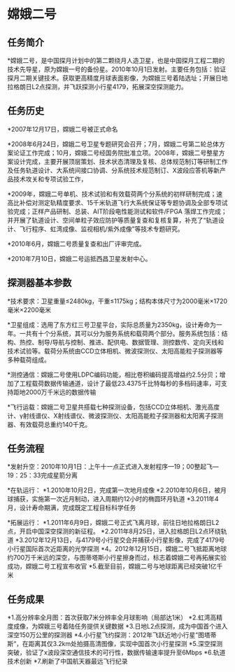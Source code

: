 # 嫦娥二号

## 任务简介
*嫦娥二号，是中国探月计划中的第二颗绕月人造卫星，也是中国探月工程二期的技术先导星，原为嫦娥一号的备份星。2010年10月1日发射。主要任务包括：验证探月二期关键技术。获取更高精度月球表面影像，为嫦娥三号着陆选址；开展日地拉格朗日L2点探测，并飞跃探测小行星4179，拓展深空探测能力。
## 任务历史
*2007年12月17日，嫦娥二号被正式命名

*2008年6月24日，嫦娥二号卫星专题研究会召开；7月，嫦娥二号第二轮总体方案论证工作完成；10月，嫦娥二号经国务院批准立项。2008年，嫦娥二号整星方案设计完成，主要开展顶层策划、技术状态清理及复核、总体规范制订等研制工作及任务轨道设计、大系统间接口协调、分系统技术规范制订、X波段应答机等新产品技术攻关和专项试验工作，

*2009年，嫦娥二号单机、技术试验和有效载荷两个分系统的初样研制完成；速高比补偿对测定轨精度要求、15千米轨道飞行大系统保证等专题协调及全部专项试验完成；正样产品研制、总装、AIT阶段电性能测试和软件/FPGA 落焊工作完成；并开展了轨道设计、空间单粒子效应防护等质量复查和复核复算，补充了“轨道设计、飞行程序、虹湾成像、监视相机/紫外成像”等技术专题研究。

*2010年6月，嫦娥二号质量复查和出厂评审完成。

*2010年7月10日，嫦娥二号运抵西昌卫星发射中心。

## 探测器基本参数
*技术要求：卫星重量≤2480kg，干重≤1175kg；结构本体尺寸为2000毫米×1720毫米×2200毫米

*卫星组成：选用了东方红三号卫星平台，实际总质量为2350kg，设计寿命为一年。一共有十个分系统，其可以分为服务系统和载荷两个部分。服务系统包括：结构、热控、制导/导航与控制、推进、配供电、数据管理、测控数传、定向天线和技术试验等。载荷分系统由CCD立体相机、微波探测仪、太阳高能粒子探测器等多种载荷组成。

*测控通信：嫦娥二号使用LDPC编码功能，相比卷积编码提高增益约2.5分贝；增加了工程载荷数据传输通道，设计了最低23.4375千比特每秒的多档码速率，可支持距地2000万千米远的数据传输

*飞行运载：嫦娥二号卫星共搭载七种探测设备，包括CCD立体相机、激光高度计、γ射线谱仪、X射线谱仪、微波探测仪、太阳高能粒子探测器和太阳离子探测器、有效载荷总重约140千克。


## 任务流程
*发射升空：2010年10月1日：上午十一点正式进入发射程序—19；00整起飞—19：25：33完成星箭分离

*在轨运行：
*1.2010年10月2日，完成第一次地月成像
*2.2010年10月6日，被月球捕获，实施第一次近月制动，进入周期约12小时的椭圆环月轨道
*3.2011年4月，设计寿命期满，完成既定工程目标科学任务

*拓展运行：
*1.2011年6月9日，嫦娥二号正式飞离月球，前往日地拉格朗日L2点，开启中国深空探测的新征程。
*2.2011年8月25日，进入拉格朗日L2点环绕轨道
*3.2012年12月13日，与4179号小行星交会并捕获小行星影像，完成了4179号小行星国际首次近距离的光学探测
*4。2012年12月15日，嫦娥二号飞抵距离地球约700万千米远的深空，与图蒂塔斯小行星擦身而过，标志着嫦娥二号再拓展实验成功，嫦娥二号工程宣布收官
*5.截至目前，嫦娥二号与地球距离已经突破1亿千米

## 任务成果

*1.高分辨率全月图：首次获取7米分辨率全月球影响（局部达1米）
*2.虹湾高精度成像，为嫦娥三号着陆任务提供关键数据
*3.日地L2点探测，成为中国首个进入深空150万公里的探测器
*4.小行星飞约探测：2012年飞跃近地小行星”图塔蒂斯“，在距离其仅3.2km处拍摄高清图像，实现中国首次小行星探测
*5.深空探测突破，验证了x波段深空通信技术的可行性，数据传输速率提升至6Mbps
*6.轨道技术创新
*7.刷新了中国航天器最远飞行纪录
